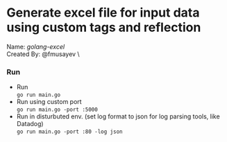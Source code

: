 # Generate excel file for input data using custom tags and reflection

Name: *golang-excel* \
Created By: @fmusayev \

### Run

* Run \
`go run main.go`
* Run using custom port \
`go run main.go -port :5000`
* Run in disturbuted env. (set log format to json for log parsing tools, like Datadog) \
`go run main.go -port :80 -log json`
